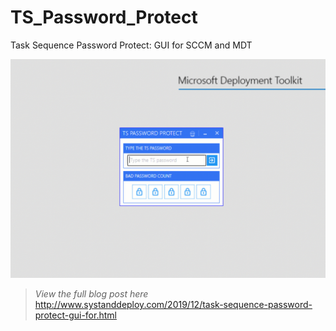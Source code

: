 # TS_Password_Protect
Task Sequence Password Protect: GUI for SCCM and MDT

![alt text](https://github.com/damienvanrobaeys/TS_Password_Protect/blob/master/TS_PWD_action.gif)

> *View the full blog post here*
http://www.systanddeploy.com/2019/12/task-sequence-password-protect-gui-for.html

